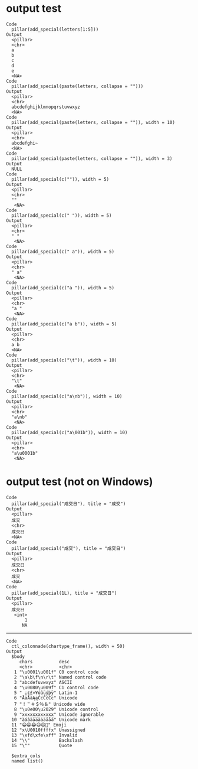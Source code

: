 # output test

    Code
      pillar(add_special(letters[1:5]))
    Output
      <pillar>
      <chr>
      a    
      b    
      c    
      d    
      e    
      <NA> 
    Code
      pillar(add_special(paste(letters, collapse = "")))
    Output
      <pillar>
      <chr>                     
      abcdefghijklmnopqrstuvwxyz
      <NA>                      
    Code
      pillar(add_special(paste(letters, collapse = "")), width = 10)
    Output
      <pillar>
      <chr>     
      abcdefghi~
      <NA>      
    Code
      pillar(add_special(paste(letters, collapse = "")), width = 3)
    Output
      NULL
    Code
      pillar(add_special(c("")), width = 5)
    Output
      <pillar>
      <chr>
      ""   
       <NA>
    Code
      pillar(add_special(c(" ")), width = 5)
    Output
      <pillar>
      <chr>
      " "  
       <NA>
    Code
      pillar(add_special(c(" a")), width = 5)
    Output
      <pillar>
      <chr>
      " a" 
       <NA>
    Code
      pillar(add_special(c("a ")), width = 5)
    Output
      <pillar>
      <chr>
      "a " 
       <NA>
    Code
      pillar(add_special(c("a b")), width = 5)
    Output
      <pillar>
      <chr>
      a b  
      <NA> 
    Code
      pillar(add_special(c("\t")), width = 10)
    Output
      <pillar>
      <chr>     
      "\t"      
       <NA>     
    Code
      pillar(add_special(c("a\nb")), width = 10)
    Output
      <pillar>
      <chr>     
      "a\nb"    
       <NA>     
    Code
      pillar(add_special(c("a\001b")), width = 10)
    Output
      <pillar>
      <chr>     
      "a\u0001b"
       <NA>     

# output test (not on Windows)

    Code
      pillar(add_special("成交日"), title = "成交")
    Output
      <pillar>
      成交  
      <chr> 
      成交日
      <NA>  
    Code
      pillar(add_special("成交"), title = "成交日")
    Output
      <pillar>
      成交日
      <chr> 
      成交  
      <NA>  
    Code
      pillar(add_special(1L), title = "成交日")
    Output
      <pillar>
      成交日
       <int>
           1
          NA

---

    Code
      ctl_colonnade(chartype_frame(), width = 50)
    Output
      $body
         chars          desc              
         <chr>          <chr>             
       1 "\u0001\u001f" C0 control code   
       2 "\a\b\f\n\r\t" Named control code
       3 "abcdefuvwxyz" ASCII             
       4 "\u0080\u009f" C1 control code   
       5 " ¡¢£¤¥úûüýþÿ" Latin-1           
       6 "ĀāĂăĄąĆćĈĉĊċ" Unicode           
       7 "！＂＃＄％＆" Unicode wide      
       8 "\u0e00\u2029" Unicode control   
       9 "x­x​x‌x‍x‎x‏x͏x﻿x󠀁x󠀠x󠇯x" Unicode ignorable 
      10 "àáâãāa̅ăȧäảåa̋" Unicode mark      
      11 "😀😁😂😃😄💃" Emoji             
      12 "x\U0010ffffx" Unassigned        
      13 "\xfd\xfe\xff" Invalid           
      14 "\\"           Backslash         
      15 "\""           Quote             
      
      $extra_cols
      named list()
      

